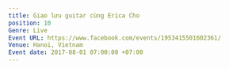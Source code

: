 ```yaml
---
title: Giao lưu guitar cùng Erica Cho
position: 10
Genre: Live
Event URL: https://www.facebook.com/events/1953415501602361/
Venue: Hanoi, Vietnam
Event date: 2017-08-01 07:00:00 +07:00
---
```


